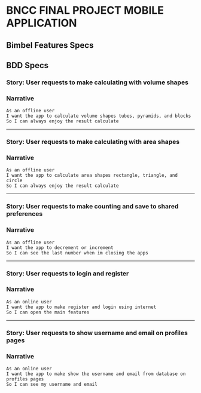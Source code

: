 # BNCC FINAL PROJECT MOBILE APPLICATION

## Bimbel Features Specs

## BDD Specs

### Story: User requests to make calculating with volume shapes

### Narrative

```
As an offline user
I want the app to calculate volume shapes tubes, pyramids, and blocks
So I can always enjoy the result calculate
```

---

### Story: User requests to make calculating with area shapes

### Narrative

```
As an offline user
I want the app to calculate area shapes rectangle, triangle, and circle
So I can always enjoy the result calculate
```

--- 

### Story: User requests to make counting and save to shared preferences

### Narrative

```
As an offline user
I want the app to decrement or increment
So I can see the last number when im closing the apps
```

---
### Story: User requests to login and register

### Narrative

```
As an online user
I want the app to make register and login using internet
So I can open the main features
```
---
### Story: User requests to show username and email on profiles pages

### Narrative

```
As an online user
I want the app to make show the username and email from database on profiles pages
So I can see my username and email
```
